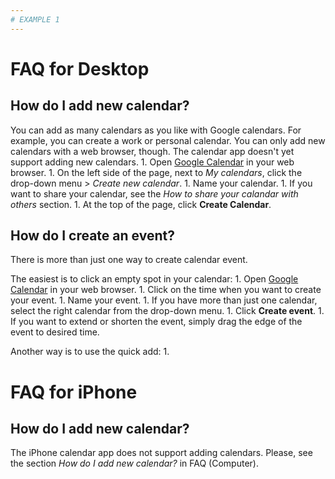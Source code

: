 ```yaml
---
# EXAMPLE 1
---
```

# FAQ for Desktop
## How do I add new calendar?
You can add as many calendars as you like with Google calendars. For example, you can create a work or personal calendar. You can only add new calendars with a web browser, though. The calendar app doesn't yet support adding new calendars.
    1. Open [Google Calendar](https://calendar.google.com) in your web browser.
    1. On the left side of the page, next to *My calendars*, click the drop-down menu  > *Create new calendar*.
    1. Name your calendar. 
    1. If you want to share your calendar, see the *How to share your calandar with others* section.
    1. At the top of the page, click **Create Calendar**.

## How do I create an event?
There is more than just one way to create calendar event. 

The easiest is to click an empty spot in your calendar:
    1. Open [Google Calendar](https://calendar.google.com) in your web browser.
    1. Click on the time when you want to create your event.
    1. Name your event.
    1. If you have more than just one calendar, select the right calendar from the drop-down menu.
    1. Click **Create event**.
    1. If you want to extend or shorten the event, simply drag the edge of the event to desired time.

Another way is to use the quick add:
    1. 

# FAQ for iPhone
## How do I add new calendar?
The iPhone calendar app does not support adding calendars. Please, see the section *How do I add new calendar?* in FAQ (Computer).
